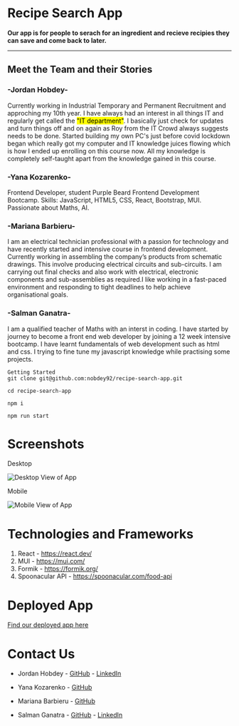 # Recipe Search App

**Our app is for people to serach for an ingredient and recieve recipies they can save and come back to later.**

---

## Meet the Team and their Stories

### -Jordan Hobdey-

Currently working in Industrial Temporary and Permanent Recruitment and approching my 10th year. I have always had an interest in all things IT and regularly get called the <mark>"IT department"</mark>. I basically just check for updates and turn things off and on again as Roy from the IT Crowd always suggests needs to be done. Started building my own PC's just before covid lockdown began which really got my computer and IT knowledge juices flowing which is how I ended up enrolling on this course now. All my knowledge is completely self-taught apart from the knowledge gained in this course.

### -Yana Kozarenko-

Frontend Developer, student Purple Beard Frontend Development Bootcamp. Skills: JavaScript, HTML5, CSS, React, Bootstrap, MUI. Passionate about Maths, AI.

### -Mariana Barbieru-

I am an electrical technician professional with a passion for technology and have recently started and intensive course in frontend development. Currently working in assembling the company’s products from schematic drawings. This involve producing electrical circuits and sub-circuits. I am carrying out final checks and also work with electrical, electronic components and sub-assemblies as required.I like working in a fast-paced environment and responding to tight deadlines to help achieve organisational goals.

### -Salman Ganatra-

I am a qualified teacher of Maths with an interst in coding. I have started by journey to become a front end web developer by joining a 12 week intensive bootcamp. I have learnt fundamentals of web development such as html and css. I trying to fine tune my javascript knowledge while practising some projects.

```
Getting Started
git clone git@github.com:nobdey92/recipe-search-app.git

cd recipe-search-app

npm i

npm run start
```

# Screenshots

Desktop

![Desktop View of App](desktopApp.jpg)

Mobile

![Mobile View of App](mobileApp.jpg)

# Technologies and Frameworks

1. React - https://react.dev/
2. MUI - https://mui.com/
3. Formik - https://formik.org/
4. Spoonacular API - https://spoonacular.com/food-api

# Deployed App

[Find our deployed app here](https://recipe-search-app-lovat.vercel.app/my-plans)

# Contact Us

- Jordan Hobdey - [GitHub](https://github.com/nobdey92) - [LinkedIn](https://www.linkedin.com/in/jordan-hobdey/)

- Yana Kozarenko - [GitHub](https://github.com/GreenCatInForest)

- Mariana Barbieru - [GitHub](https://github.com/MarianaBarbieru34)

- Salman Ganatra - [GitHub](https://github.com/salubaba10) - [LinkedIn](https://www.linkedin.com/in/salman-ganatra-889614224/)
